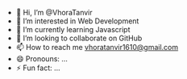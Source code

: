 - 👋 Hi, I’m @VhoraTanvir
- 👀 I’m interested in Web Development
- 🌱 I’m currently learning Javascript
- 💞️ I’m looking to collaborate on GitHub
- 📫 How to reach me vhoratanvir1610@gmail.com
- 😄 Pronouns: ...
- ⚡ Fun fact: ...

<!---
VhoraTanvir/VhoraTanvir is a ✨ special ✨ repository because its `README.md` (this file) appears on your GitHub profile.
You can click the Preview link to take a look at your changes.
--->
